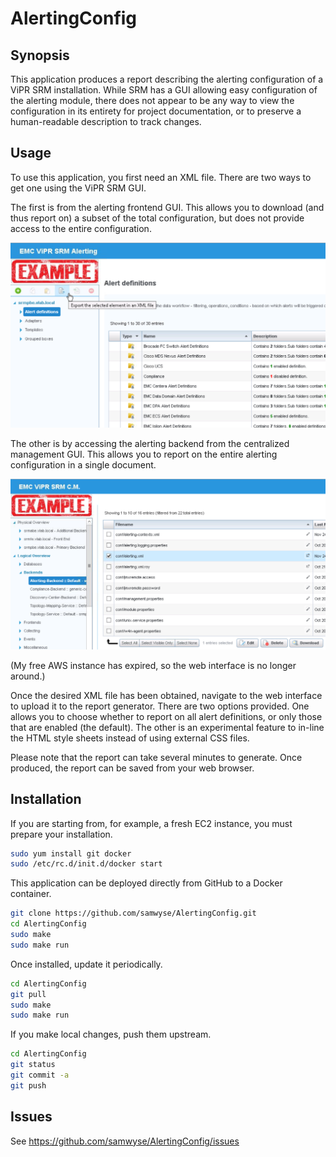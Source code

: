 # AlertingConfig
## Synopsis
This application produces a report describing the alerting configuration
of a ViPR SRM installation.  While SRM has a GUI allowing easy
configuration of the alerting module, there does not appear to be any way
to view the configuration in its entirety for project documentation, or
to preserve a human-readable description to track changes.

## Usage
To use this application, you first need an XML file. There are two ways to
get one using the ViPR SRM GUI.

The first is from the alerting frontend GUI. This allows you to download
(and thus report on) a subset of the total configuration, but does not 
provide access to the entire configuration.

![Image of Alerting Frontend](https://raw.githubusercontent.com/samwyse/AlertingConfig/master/src/static/AlertingFrontend.png)

The other is by accessing the alerting backend from the centralized 
management GUI. This allows you to report on the entire alerting 
configuration in a single document. 

![Image of Centralized Management](https://raw.githubusercontent.com/samwyse/AlertingConfig/master/src/static/CentralizedManagement.png)

(My free AWS instance has expired, so the web interface is no longer around.)

Once the desired XML file has been obtained, navigate to the web interface
to upload it to the report generator. There are two options provided. 
One allows you to choose whether to report on all alert definitions, 
or only those that are enabled (the default). The other is an experimental 
feature to in-line the HTML style sheets instead of using external CSS 
files.

Please note that the report can take several minutes to generate. Once 
produced, the report can be saved from your web browser. 

## Installation

If you are starting from, for example, a fresh EC2 instance, you must 
prepare your installation.

```sh
sudo yum install git docker
sudo /etc/rc.d/init.d/docker start
```

This application can be deployed directly from GitHub to a Docker container.

```sh
git clone https://github.com/samwyse/AlertingConfig.git
cd AlertingConfig
sudo make
sudo make run
```

Once installed, update it periodically.

```sh
cd AlertingConfig
git pull
sudo make
sudo make run
```

If you make local changes, push them upstream.

```sh
cd AlertingConfig
git status
git commit -a
git push
```

## Issues

See <https://github.com/samwyse/AlertingConfig/issues>


